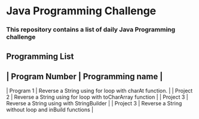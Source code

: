 # Java Programming Challenge
### This repository contains a list of daily Java Programming challenge
## Programming List 
| Program Number | Programming name	|
-------------------------------------
| Program 1 |	Reverse a String using for loop with charAt function.	|
| Project 2 |	Reverse a String using for loop with toCharArray function |
| Project 3	| Reverse a String using with StringBuilder  |
| Project 3	| Reverse a String without loop and inBuild functions |
